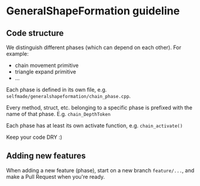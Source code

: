 # GeneralShapeFormation guideline


## Code structure
We distinguish different phases (which can depend on each other). For example:

- chain movement primitive
- triangle expand primitive
- ...

Each phase is defined in its own file, e.g. `selfmade/generalshapeformation/chain_phase.cpp`. 

Every method, struct, etc. belonging to a specific phase is prefixed with the name of that phase. E.g. `chain_DepthToken`

Each phase has at least its own activate function, e.g. `chain_activate()`

Keep your code DRY :)


## Adding new features

When adding a new feature (phase), start on a new branch `feature/...`, and make a Pull Request when you're ready.
